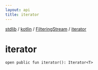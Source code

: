 ```yaml
---
layout: api
title: iterator
---
```

[stdlib](../../index.md) / [kotlin](../index.md) / [FilteringStream](index.md) / [iterator](iterator.md)

# iterator

```
open public fun iterator(): Iterator<T>
```
